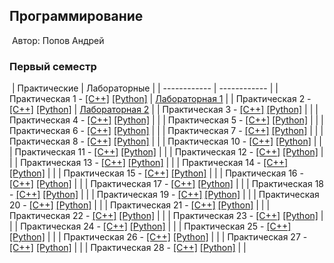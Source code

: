 ## Программирование
​
Автор: Попов Андрей
​
### Первый семестр
​
| Практические | Лабораторные |
| ------------ | ------------ |
| Практическая 1 - [[C++]](./Practice/01/C++/) [[Python]](./Practice/01/Python/) | [Лабораторная 1](./Lab/01/ReadMe.md) |
| Практическая 2 - [[C++]](./Practice/02/C++/) [[Python]](./Practice/02/Python/) | [Лабораторная 2](./lab/02/ReadMe.md) |
| Практическая 3 - [[C++]](./Practice/03/C++/) [[Python]](./Practice/03/Python/) |                                                  |
| Практическая 4 - [[C++]](./Practice/04/C++/) [[Python]](./Practice/04/Python/) |                                                  |
| Практическая 5 - [[C++]](./Practice/05/C++/) [[Python]](./Practice/05/Python/) |                                                  |
| Практическая 6 - [[C++]](./Practice/06/C++/) [[Python]](./Practice/06/Python/) |                                                  |
| Практическая 7 - [[C++]](./Practice/07/C++/) [[Python]](./Practice/07/Python/) |                                                  |
| Практическая 8 - [[C++]](./Practice/08/C++/) [[Python]](./Practice/08/Python/) |                                                  |
| Практическая 10 - [[C++]](./Practice/10/C++/) [[Python]](./Practice/10/Python/) |                                                  |
| Практическая 11 - [[C++]](./Practice/11/C++/) [[Python]](./Practice/11/Python/) |                                                  |
| Практическая 12 - [[C++]](./Practice/12/C++/) [[Python]](./Practice/12/Python/) |                                                  |
| Практическая 13 - [[C++]](./Practice/13/C++/) [[Python]](./Practice/13/Python/) |                                                  |
| Практическая 14 - [[C++]](./Practice/14/C++/) [[Python]](./Practice/14/Python/) |                                                  |
| Практическая 15 - [[C++]](./Practice/15/C++/) [[Python]](./Practice/15/Python/) |                                                  |
| Практическая 16 - [[C++]](./Practice/16/C++/) [[Python]](./Practice/16/Python/) |                                                  |
| Практическая 17 - [[C++]](./Practice/17/C++/) [[Python]](./Practice/17/Python/) |                                                  |
| Практическая 18 - [[C++]](./Practice/18/C++/) [[Python]](./Practice/18/Python/) |                                                  |
| Практическая 19 - [[C++]](./Practice/19/C++/) [[Python]](./Practice/19/Python/) |                                                  |
| Практическая 20 - [[C++]](./Practice/20/C++/) [[Python]](./Practice/20/Python/) |                                                  |
| Практическая 21 - [[C++]](./Practice/21/C++/) [[Python]](./Practice/21/Python/) |                                                  |
| Практическая 22 - [[C++]](./Practice/22/C++/) [[Python]](./Practice/22/Python/) |                                                  |
| Практическая 23 - [[C++]](./Practice/23/C++/) [[Python]](./Practice/23/Python/) |                                                  |
| Практическая 24 - [[C++]](./Practice/24/C++/) [[Python]](./Practice/24/Python/) |                                                  |
| Практическая 25 - [[C++]](./Practice/25/C++/) [[Python]](./Practice/25/Python/) |                                                  |
| Практическая 26 - [[C++]](./Practice/26/С++/) [[Python]](./Practice/26/Python/) |                                                  |
| Практическая 27 - [[C++]](./Practice/27/С++/) [[Python]](./Practice/27/Python/) |                                                  |
| Практическая 28 - [[C++]](./Practice/28/C++/) [[Python]](./Practice/28/Python/) |                                                  |
